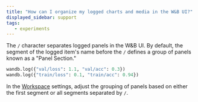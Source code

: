 ```yaml
---
title: "How can I organize my logged charts and media in the W&B UI?"
displayed_sidebar: support
tags:
   - experiments
---
```

The `/` character separates logged panels in the W&B UI. By default, the segment of the logged item's name before the `/` defines a group of panels known as a "Panel Section."

```python
wandb.log({"val/loss": 1.1, "val/acc": 0.3})
wandb.log({"train/loss": 0.1, "train/acc": 0.94})
```

In the [Workspace](../guides/app/pages/workspaces.md) settings, adjust the grouping of panels based on either the first segment or all segments separated by `/`.